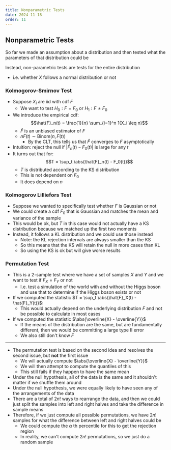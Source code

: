 ```yaml
---
title: Nonparametric Tests
date: 2024-11-18
order: 11
---
```


## Nonparametric Tests

So far we made an assumption about a distribution and then tested what the parameters of that distribution could be

Instead, non-parametric tests are tests for the entire distribution

- i.e. whether $X$ follows a normal distribution or not

### Kolmogorov-Smirnov Test

- Suppose $X_i$ are iid with cdf $F$
  - We want to test $H_0: F = F_0$ or $H_1: F \neq F_0$
- We introduce the empirical cdf:
  $$\hat{F}_n(t) = \frac{1}{n} \sum_{i=1}^n 1(X_i \leq n)$$
  - $\hat{F}$ is an unbiased estimator of $F$
  - $nF(t) \sim \text{Binom}(n, F(t))$
    - By the CLT, this tells us that $\hat{F}$ converges to $F$ asymptotically
- Intuition: reject the null if $|\hat{F}_n(t) - F_0(t)|$ is large for any $t$
- It turns out that for:
  $$T = \sup_t \abs{\hat{F}_n(t) - F_0(t)}$$
  - $T$ is distributed according to the KS distribution
  - This is not dependent on $F_0$
  - It does depend on $n$

### Kolmogorov Lilliefors Test

- Suppose we wanted to specifically test whether $F$ is Gaussian or not
- We could create a cdf $F_0$ that is Gaussian and matches the mean and variance of the sample
- This would be ok, but $T$ in this case would not actually have a KS distribution because we matched up the first two moments
- Instead, it follows a KL distribution and we could use those instead
  - Note: the KL rejection intervals are always smaller than the KS
  - So this means that the KS will retain the null in more cases than KL
  - So using the KS is ok but will give worse results

### Permutation Test

- This is a 2-sample test where we have a set of samples $X$ and $Y$ and we want to test if $F_X = F_Y$ or not
  - I.e. test a simulation of the world with and without the Higgs boson and use that to determine if the Higgs boson exists or not
- If we computed the statistic $T = \sup_t \abs{\hat{F}_X(t) - \hat{F}_Y(t)}$:
  - This would actually depend on the underlying distribution $F$ and not be possible to calculate in most cases
- If we computed the statistic $\abs{\overline{X} - \overline{Y}}$
  - If the means of the distribution are the same, but are fundamentally different, then we would be committing a large type II error
  - We also still don't know $F$

---

- The permutation test is based on the second idea and resolves the second issue, but **not** the first issue
  - We will actually compute $\abs{\overline{X} - \overline{Y}}$
  - We will then attempt to compute the quantiles of this
  - This still fails if they happen to have the same mean
- Under the null hypothesis, all of the data is the same and it shouldn't matter if we shuffle them around
- Under the null hypothesis, we were equally likely to have seen any of the arrangements of the data
- There are a total of $2n!$ ways to rearrange the data, and then we could just split the samples into left and right halves and take the difference in sample means
- Therefore, if we just compute all possible permutations, we have $2n!$ samples for what the difference between left and right halves could be
  - We could compute the $\alpha$ th percentile for this to get the rejection region
  - In reality, we can't compute $2n !$ permutations, so we just do a random sample
